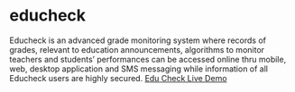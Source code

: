 # educheck
Educheck is an advanced grade monitoring system where records of grades, relevant to education announcements, algorithms to monitor teachers and students’ performances can be accessed online thru mobile, web, desktop application and SMS messaging while information of all Educheck users are highly secured.
[Edu Check Live Demo](https://educheckph.000webhostapp.com/)
